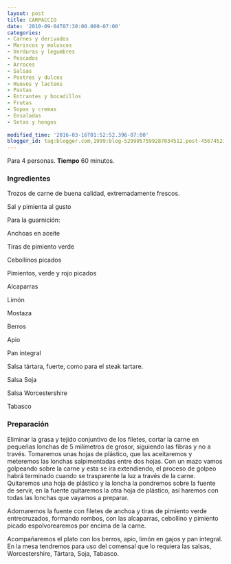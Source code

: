 ```yaml
---
layout: post
title: CARPACCIO
date: '2010-09-04T07:30:00.000-07:00'
categories:
- Carnes y derivados
- Mariscos y moluscos
- Verduras y legumbres
- Pescados
- Arroces
- Salsas
- Postres y dulces
- Huevos y lacteos
- Pastas
- Entrantes y bocadillos
- Frutas
- Sopas y cremas
- Ensaladas
- Setas y hongos
 
modified_time: '2016-03-16T01:52:52.396-07:00'
blogger_id: tag:blogger.com,1999:blog-5299957599287034512.post-4567452349732102253
---
```


Para 4 personas.
<b>Tiempo</b> 60 minutos.

<h3>Ingredientes</h3>

Trozos de carne de buena calidad, extremadamente frescos.

Sal y pimienta al gusto

Para la guarnición:

Anchoas en aceite

Tiras de pimiento verde

Cebollinos picados

Pimientos, verde y rojo picados

Alcaparras

Limón

Mostaza

Berros

Apio

Pan integral

Salsa tártara, fuerte, como para el steak tartare.

Salsa Soja

Salsa Worcestershire

Tabasco

<h3>Preparación</h3>

Eliminar la grasa y tejido conjuntivo de los filetes, cortar la carne en pequeñas lonchas de 5 milímetros de grosor, siguiendo las fibras y no a través. Tomaremos unas hojas de plástico, que las aceitaremos y meteremos las lonchas salpimentadas entre dos hojas. Con un mazo vamos golpeando sobre la carne y esta se ira extendiendo, el proceso de golpeo habrá terminado cuando se trasparente la luz a través de la carne. Quitaremos una hoja de plástico y la loncha la pondremos sobre la fuente de servir, en la fuente quitaremos la otra hoja de plástico, así haremos con todas las lonchas que vayamos a preparar.

Adornaremos la fuente con filetes de anchoa y tiras de pimiento verde entrecruzados, formando rombos, con las alcaparras, cebollino y pimiento picado espolvorearemos por encima de la carne.

Acompañaremos el plato con los berros, apio, limón en gajos y pan integral. En la mesa tendremos para uso del comensal que lo requiera las salsas, Worcestershire, Tártara, Soja, Tabasco.

